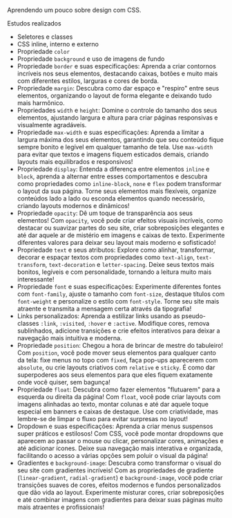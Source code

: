Aprendendo um pouco sobre design com CSS.

Estudos realizados

- Seletores e classes
- CSS inline, interno e externo
- Propriedade `color`
- Propriedade `background` e uso de imagens de fundo
- Propriedade `border` e suas especificações: Aprenda a criar contornos incríveis nos seus elementos, destacando caixas, botões e muito mais com diferentes estilos, larguras e cores de borda.
- Propriedade `margin`: Descubra como dar espaço e "respiro" entre seus elementos, organizando o layout de forma elegante e deixando tudo mais harmônico.
- Propriedades `width` e `height`: Domine o controle do tamanho dos seus elementos, ajustando largura e altura para criar páginas responsivas e visualmente agradáveis.
- Propriedade `max-width` e suas especificações: Aprenda a limitar a largura máxima dos seus elementos, garantindo que seu conteúdo fique sempre bonito e legível em qualquer tamanho de tela. Use `max-width` para evitar que textos e imagens fiquem esticados demais, criando layouts mais equilibrados e responsivos!
- Propriedade `display`: Entenda a diferença entre elementos `inline` e `block`, aprenda a alternar entre esses comportamentos e descubra como propriedades como `inline-block`, `none` e `flex` podem transformar o layout da sua página. Torne seus elementos mais flexíveis, organize conteúdos lado a lado ou esconda elementos quando necessário, criando layouts modernos e dinâmicos!
- Propriedade `opacity`: Dê um toque de transparência aos seus elementos! Com `opacity`, você pode criar efeitos visuais incríveis, como destacar ou suavizar partes do seu site, criar sobreposições elegantes e até dar aquele ar de mistério em imagens e caixas de texto. Experimente diferentes valores para deixar seu layout mais moderno e sofisticado!
- Propriedade `text` e seus atributos: Explore como alinhar, transformar, decorar e espaçar textos com propriedades como `text-align`, `text-transform`, `text-decoration` e `letter-spacing`. Deixe seus textos mais bonitos, legíveis e com personalidade, tornando a leitura muito mais interessante!
- Propriedade `font` e suas especificações: Experimente diferentes fontes com `font-family`, ajuste o tamanho com `font-size`, destaque títulos com `font-weight` e personalize o estilo com `font-style`. Torne seu site mais atraente e transmita a mensagem certa através da tipografia!
- Links personalizados: Aprenda a estilizar links usando as pseudo-classes `:link`, `:visited`, `:hover` e `:active`. Modifique cores, remova sublinhados, adicione transições e crie efeitos interativos para deixar a navegação mais intuitiva e moderna.
- Propriedade `position`: Chegou a hora de brincar de mestre do tabuleiro! Com `position`, você pode mover seus elementos para qualquer canto da tela: fixe menus no topo com `fixed`, faça pop-ups aparecerem com `absolute`, ou crie layouts criativos com `relative` e `sticky`. É como dar superpoderes aos seus elementos para que eles fiquem exatamente onde você quiser, sem bagunça!
- Propriedade `float`: Descubra como fazer elementos "flutuarem" para a esquerda ou direita da página! Com `float`, você pode criar layouts com imagens alinhadas ao texto, montar colunas e até dar aquele toque especial em banners e caixas de destaque. Use com criatividade, mas lembre-se de limpar o fluxo para evitar surpresas no layout!
- Dropdown e suas especificações: Aprenda a criar menus suspensos super práticos e estilosos! Com CSS, você pode montar dropdowns que aparecem ao passar o mouse ou clicar, personalizar cores, animações e até adicionar ícones. Deixe sua navegação mais interativa e organizada, facilitando o acesso a várias opções sem poluir o visual da página!
- Gradientes e `background-image`: Descubra como transformar o visual do seu site com gradientes incríveis! Com as propriedades de gradiente (`linear-gradient`, `radial-gradient`) e `background-image`, você pode criar transições suaves de cores, efeitos modernos e fundos personalizados que dão vida ao layout. Experimente misturar cores, criar sobreposições e até combinar imagens com gradientes para deixar suas páginas muito mais atraentes e profissionais!
